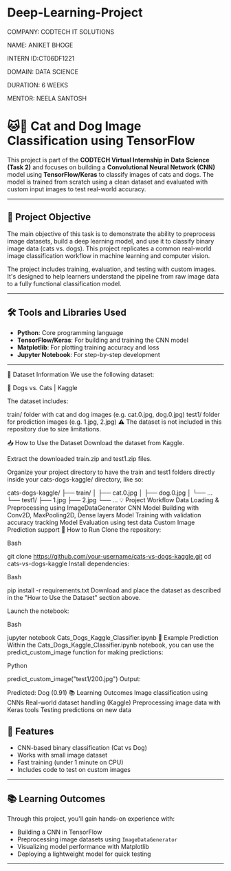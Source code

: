 # Deep-Learning-Project

COMPANY: CODTECH IT SOLUTIONS

NAME: ANIKET BHOGE

INTERN ID:CT06DF1221

DOMAIN: DATA SCIENCE

DURATION: 6 WEEKS

MENTOR: NEELA SANTOSH

# 🐱🐶 Cat and Dog Image Classification using TensorFlow

This project is part of the **CODTECH Virtual Internship in Data Science (Task 2)** and focuses on building a **Convolutional Neural Network (CNN)** model using **TensorFlow/Keras** to classify images of cats and dogs. The model is trained from scratch using a clean dataset and evaluated with custom input images to test real-world accuracy.

---

## 🚀 Project Objective

The main objective of this task is to demonstrate the ability to preprocess image datasets, build a deep learning model, and use it to classify binary image data (cats vs. dogs). This project replicates a common real-world image classification workflow in machine learning and computer vision.

The project includes training, evaluation, and testing with custom images. It's designed to help learners understand the pipeline from raw image data to a fully functional classification model.

---

## 🛠 Tools and Libraries Used

- **Python**: Core programming language
- **TensorFlow/Keras**: For building and training the CNN model
- **Matplotlib**: For plotting training accuracy and loss
- **Jupyter Notebook**: For step-by-step development

---


📁 Dataset Information
We use the following dataset:

🔗 Dogs vs. Cats | Kaggle

The dataset includes:

train/ folder with cat and dog images (e.g. cat.0.jpg, dog.0.jpg)
test1/ folder for prediction images (e.g. 1.jpg, 2.jpg)
⚠️ The dataset is not included in this repository due to size limitations.

📥 How to Use the Dataset
Download the dataset from Kaggle.

Extract the downloaded train.zip and test1.zip files.

Organize your project directory to have the train and test1 folders directly inside your cats-dogs-kaggle/ directory, like so:

cats-dogs-kaggle/
├── train/
│   ├── cat.0.jpg
│   ├── dog.0.jpg
│   └── ...
└── test1/
    ├── 1.jpg
    ├── 2.jpg
    └── ...
💡 Project Workflow
Data Loading & Preprocessing using ImageDataGenerator
CNN Model Building with Conv2D, MaxPooling2D, Dense layers
Model Training with validation accuracy tracking
Model Evaluation using test data
Custom Image Prediction support
🚀 How to Run
Clone the repository:

Bash

git clone https://github.com/your-username/cats-vs-dogs-kaggle.git
cd cats-vs-dogs-kaggle
Install dependencies:

Bash

pip install -r requirements.txt
Download and place the dataset as described in the "How to Use the Dataset" section above.

Launch the notebook:

Bash

jupyter notebook Cats_Dogs_Kaggle_Classifier.ipynb
🎯 Example Prediction
Within the Cats_Dogs_Kaggle_Classifier.ipynb notebook, you can use the predict_custom_image function for making predictions:

Python

predict_custom_image("test1/200.jpg")
Output:

Predicted: Dog (0.91)
📚 Learning Outcomes
Image classification using CNNs
Real-world dataset handling (Kaggle)
Preprocessing image data with Keras tools
Testing predictions on new data









## 🧪 Features

- CNN-based binary classification (Cat vs Dog)
- Works with small image dataset
- Fast training (under 1 minute on CPU)
- Includes code to test on custom images

---

## 📚 Learning Outcomes

Through this project, you'll gain hands-on experience with:

- Building a CNN in TensorFlow
- Preprocessing image datasets using `ImageDataGenerator`
- Visualizing model performance with Matplotlib
- Deploying a lightweight model for quick testing

---
